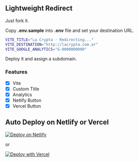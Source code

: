 ## Lightweight Redirect

Just fork it.

Copy **.env.sample** into **.env** file and set your destination URL.

```bash
VITE_TITLE="La Crypta - Redirecting..."
VITE_DESTINATION="http://lacrypta.com.ar"
VITE_GOOGLE_ANALYTICS="G-0000000000"
```

Deploy it and assign a subdomain.

### Features

- [x] Vite
- [x] Custom Title
- [x] Analytics
- [x] Netlify Button
- [x] Vercel Button

## Auto Deploy on Netlify or Vercel

[![Deploy on Netlify](https://www.netlify.com/img/deploy/button.svg)](https://app.netlify.com/start/deploy?repository=https://github.com/lacrypta/redirect)

or

[![Deploy with Vercel](https://vercel.com/button)](https://vercel.com/new/clone?repository-url=https%3A%2F%2Fgithub.com%2Flacrypta%2Fredirect&env=VITE_TITLE,VITE_DESTINATION,VITE_GOOGLE_ANALYTICS&envDescription=HTML%20Title%20while%20loading%20and%20Destination%20URL&project-name=redirect&repository-name=redirect)
